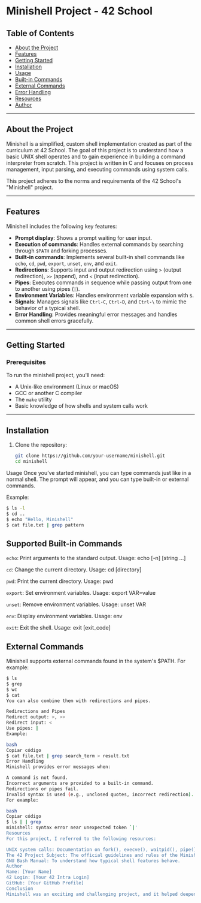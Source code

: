 # Minishell Project - 42 School

## Table of Contents
- [About the Project](#about-the-project)
- [Features](#features)
- [Getting Started](#getting-started)
- [Installation](#installation)
- [Usage](#usage)
- [Built-in Commands](#built-in-commands)
- [External Commands](#external-commands)
- [Error Handling](#error-handling)
- [Resources](#resources)
- [Author](#author)

---

## About the Project
Minishell is a simplified, custom shell implementation created as part of the curriculum at 42 School. The goal of this project is to understand how a basic UNIX shell operates and to gain experience in building a command interpreter from scratch. This project is written in C and focuses on process management, input parsing, and executing commands using system calls.

This project adheres to the norms and requirements of the 42 School's "Minishell" project.

---

## Features
Minishell includes the following key features:

- **Prompt display**: Shows a prompt waiting for user input.
- **Execution of commands**: Handles external commands by searching through `$PATH` and forking processes.
- **Built-in commands**: Implements several built-in shell commands like `echo`, `cd`, `pwd`, `export`, `unset`, `env`, and `exit`.
- **Redirections**: Supports input and output redirection using `>` (output redirection), `>>` (append), and `<` (input redirection).
- **Pipes**: Executes commands in sequence while passing output from one to another using pipes (`|`).
- **Environment Variables**: Handles environment variable expansion with `$`.
- **Signals**: Manages signals like `Ctrl-C`, `Ctrl-D`, and `Ctrl-\` to mimic the behavior of a typical shell.
- **Error Handling**: Provides meaningful error messages and handles common shell errors gracefully.

---

## Getting Started

### Prerequisites
To run the minishell project, you'll need:
- A Unix-like environment (Linux or macOS)
- GCC or another C compiler
- The `make` utility
- Basic knowledge of how shells and system calls work

---

## Installation

1. Clone the repository:
   ```bash
   git clone https://github.com/your-username/minishell.git
   cd minishell
Usage
Once you’ve started minishell, you can type commands just like in a normal shell. The prompt will appear, and you can type built-in or external commands.

Example:
   ```bash
   $ ls -l
   $ cd ..
   $ echo "Hello, Minishell"
   $ cat file.txt | grep pattern
```
## Supported Built-in Commands

`echo`: Print arguments to the standard output.
Usage: echo [-n] [string ...]

`cd`: Change the current directory.
Usage: cd [directory]

`pwd`: Print the current directory.
Usage: pwd

`export`: Set environment variables.
Usage: export VAR=value

`unset`: Remove environment variables.
Usage: unset VAR

`env`: Display environment variables.
Usage: env

`exit`: Exit the shell.
Usage: exit [exit_code]

## External Commands
Minishell supports external commands found in the system's $PATH. For example:

   ```bash
   $ ls
   $ grep
   $ wc
   $ cat
You can also combine them with redirections and pipes.

Redirections and Pipes
Redirect output: >, >>
Redirect input: <
Use pipes: |
Example:

bash
Copiar código
$ cat file.txt | grep search_term > result.txt
Error Handling
Minishell provides error messages when:

A command is not found.
Incorrect arguments are provided to a built-in command.
Redirections or pipes fail.
Invalid syntax is used (e.g., unclosed quotes, incorrect redirection).
For example:

bash
Copiar código
$ ls | | grep
minishell: syntax error near unexpected token `|'
Resources
For this project, I referred to the following resources:

UNIX system calls: Documentation on fork(), execve(), waitpid(), pipe(), and other system calls.
The 42 Project Subject: The official guidelines and rules of the Minishell project.
GNU Bash Manual: To understand how typical shell features behave.
Author
Name: [Your Name]
42 Login: [Your 42 Intra Login]
GitHub: [Your GitHub Profile]
Conclusion
Minishell was an exciting and challenging project, and it helped deepen my understanding of how shells work under the hood, from command execution and process handling to signal management and input/output redirection.
